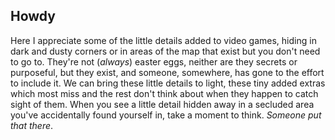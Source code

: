 ## Howdy

Here I appreciate some of the little details added to video games, hiding in dark and dusty corners or in areas of the map that exist but you don't need to go to. They're not (_always_) easter eggs, neither are they secrets or purposeful, but they exist, and someone, somewhere, has gone to the effort to include it. We can bring these little details to light, these tiny added extras which most miss and the rest don't think about when they happen to catch sight of them. When you see a little detail hidden away in a secluded area you've accidentally found yourself in, take a moment to think. _Someone put that there_.
